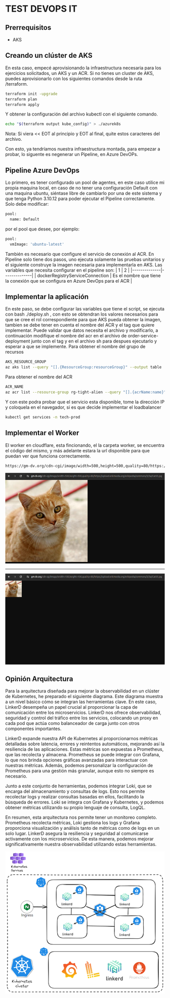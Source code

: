 # TEST DEVOPS IT

## Prerrequisitos
- AKS

## Creando un clúster de AKS

En esta caso, empecé aprovisionando la infraestructura necesaria para los ejercicios solicitados, un AKS y un ACR.
Si no tienes un cluster de AKS, puedes aprovisionarlo con los siguientes comandos desde la ruta /terraform.
```sh
terraform init -upgrade
terraform plan
terraform apply
```
Y obtener la configuración del archivo kubectl con el siguiente comando.
```sh
echo "$(terraform output kube_config)" > ./azurek8s
```
Nota: Si viera << EOT al principio y EOT al final, quite estos caracteres del archivo. 

Con esto, ya tendríamos nuestra infraestructura montada, para empezar a probar, lo siguente es negenerar un Pipeline, en Azure DevOPs.

## Pipeline Azure DevOps

Lo primero, es tener configurado un pool de agentes, en este caso utilice mi propia maquina local, en caso de no tener una configuración Default
con una maquina ubuntu, siéntase libre de cambiarlo por una de este sistema y que tenga Python 3.10.12 para poder ejecutar el Pipeline correctamente.
Solo debe modificar: 
```sh
pool:
  name: Default
```
por el pool que desee, por ejemplo:
```sh
pool:
  vmImage: 'ubuntu-latest'
```
También es necesario que configure el servicio de conexión al ACR.
En Pipeline solo tiene dos pasos, uno ejecuta solamente las pruebas unitarios y el siguiente construye la imagen necesaria para implementarla en AKS.
Las variables que necesita configurar en el pipeline son:
|  1 |  2 |
|--------------|--------------|
| dockerRegistryServiceConnection | Es el nombre que tiene la conexión que se configura en Azure DevOps para el ACR |

## Implementar la aplicación

En este paso, se debe configurar las variables que tiene el script, se ejecuta con bash ./deploy.sh  , con esto se obtendran los valores necesarios para
que se cree el rol correspondiente para que AKS pueda obtener la imagen, tambien se debe tener en cuenta el nombre del ACR y el tag que quiere implementar.
Puede validar que datos necesita el archivo y modificarlo, a continuación modifique el nombre del acr en el archivo de order-service-deployment junto con el tag y en el archivo sh para despues ejecutarlo y esperar a que se implemente.
Para obtener el nombre del grupo de recursos
```sh
AKS_RESOURCE_GROUP
az aks list --query "[].{ResourceGroup:resourceGroup}" --output table
```
Para obtener el nombre del ACR
```sh
ACR_NAME
az acr list --resource-group rg-tight-alien --query "[].{acrName:name}" --output table
```
Y con este podra probar que el servicio esta disponible, tome la dirección IP y coloquela en el navegador, si es que decide implementar el loadbalancer
```sh
kubectl get services -n tech-prod
```

## Implementar el Worker
El worker en cloudflare, esta fincionando, el la carpeta worker, se encuentra el código del mismo, y más adelante estara la url
disponible para que puedan ver que funciona correctamente.
```sh
https://gm-dv.org/cdn-cgi/image/width=500,height=500,quality=80/https://upload.wikimedia.org/wikipedia/commons/3/3a/Cat03.jpg
```
![Imagen01](imagenes/imagen01.png)

----------------------------------

![Imagen02](imagenes/imagen02.png)

## Opinión Arquitectura
Para la arquitectura diseñada para mejorar la observabilidad en un clúster de Kubernetes, he preparado el siguiente diagrama. Este diagrama muestra a un nivel básico cómo se integran las herramientas clave. En este caso, LinkerD desempeña un papel crucial al proporcionar la capa de comunicación entre los microservicios. LinkerD nos ofrece observabilidad, seguridad y control del tráfico entre los servicios, colocando un proxy en cada pod que actúa como balanceador de carga junto con otros componentes importantes.

LinkerD expande nuestra API de Kubernetes al proporcionarnos métricas detalladas sobre latencia, errores y reintentos automáticos, mejorando así la resiliencia de las aplicaciones. Estas métricas son expuestas a Prometheus, que las recolecta y almacena. Prometheus se puede integrar con Grafana, lo que nos brinda opciones gráficas avanzadas para interactuar con nuestras métricas. Además, podemos personalizar la configuración de Prometheus para una gestión más granular, aunque esto no siempre es necesario.

Junto a este conjunto de herramientas, podemos integrar Loki, que se encarga del almacenamiento y consultas de logs. Esto nos permite recolectar logs y realizar consultas basadas en ellos, facilitando la búsqueda de errores. Loki se integra con Grafana y Kubernetes, y podemos obtener métricas utilizando su propio lenguaje de consulta, LogQL.

En resumen, esta arquitectura nos permite tener un monitoreo completo. Prometheus recolecta métricas, Loki gestiona los logs y Grafana proporciona visualización y análisis tanto de métricas como de logs en un solo lugar. LinkerD asegura la resiliencia y seguridad al comunicarse activamente con los microservicios. De esta manera, podemos mejorar significativamente nuestra observabilidad utilizando estas herramientas.

![Imagen02](imagenes/arquitectura.png)